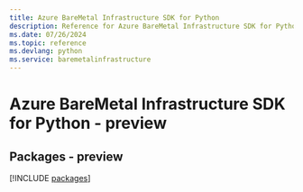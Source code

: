 ```yaml
---
title: Azure BareMetal Infrastructure SDK for Python
description: Reference for Azure BareMetal Infrastructure SDK for Python
ms.date: 07/26/2024
ms.topic: reference
ms.devlang: python
ms.service: baremetalinfrastructure
---
```

# Azure BareMetal Infrastructure SDK for Python - preview
## Packages - preview
[!INCLUDE [packages](baremetal-infrastructure-index.md)]